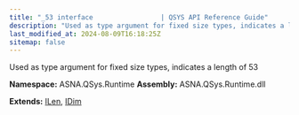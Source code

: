 ```yaml
---
title: "_53 interface                 | QSYS API Reference Guide"
description: "Used as type argument for fixed size types, indicates a length of 53  "
last_modified_at: 2024-08-09T16:18:25Z
sitemap: false
---
```


Used as type argument for fixed size types, indicates a length of 53 

**Namespace:** ASNA.QSys.Runtime
**Assembly:** ASNA.QSys.Runtime.dll

**Extends:** [ILen](/reference/runtime/qsys-runtime/i-len.html), [IDim](/reference/runtime/qsys-runtime/i-dim.html)
<br>
<br>
